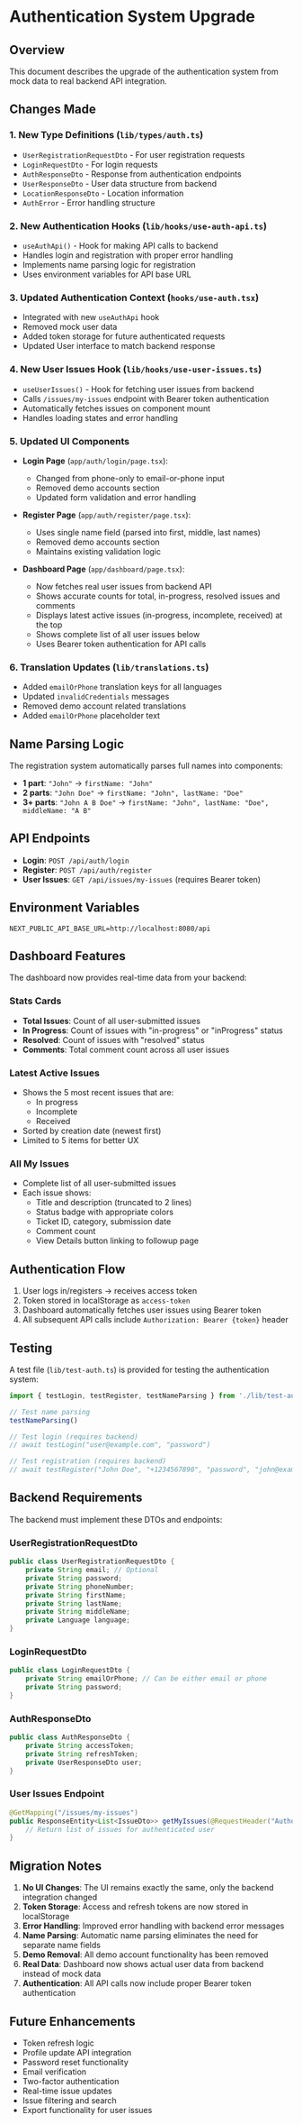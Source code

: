 # Authentication System Upgrade

## Overview
This document describes the upgrade of the authentication system from mock data to real backend API integration.

## Changes Made

### 1. New Type Definitions (`lib/types/auth.ts`)
- `UserRegistrationRequestDto` - For user registration requests
- `LoginRequestDto` - For login requests  
- `AuthResponseDto` - Response from authentication endpoints
- `UserResponseDto` - User data structure from backend
- `LocationResponseDto` - Location information
- `AuthError` - Error handling structure

### 2. New Authentication Hooks (`lib/hooks/use-auth-api.ts`)
- `useAuthApi()` - Hook for making API calls to backend
- Handles login and registration with proper error handling
- Implements name parsing logic for registration
- Uses environment variables for API base URL

### 3. Updated Authentication Context (`hooks/use-auth.tsx`)
- Integrated with new `useAuthApi` hook
- Removed mock user data
- Added token storage for future authenticated requests
- Updated User interface to match backend response

### 4. New User Issues Hook (`lib/hooks/use-user-issues.ts`)
- `useUserIssues()` - Hook for fetching user issues from backend
- Calls `/issues/my-issues` endpoint with Bearer token authentication
- Automatically fetches issues on component mount
- Handles loading states and error handling

### 5. Updated UI Components
- **Login Page** (`app/auth/login/page.tsx`):
  - Changed from phone-only to email-or-phone input
  - Removed demo accounts section
  - Updated form validation and error handling

- **Register Page** (`app/auth/register/page.tsx`):
  - Uses single name field (parsed into first, middle, last names)
  - Removed demo accounts section
  - Maintains existing validation logic

- **Dashboard Page** (`app/dashboard/page.tsx`):
  - Now fetches real user issues from backend API
  - Shows accurate counts for total, in-progress, resolved issues and comments
  - Displays latest active issues (in-progress, incomplete, received) at the top
  - Shows complete list of all user issues below
  - Uses Bearer token authentication for API calls

### 6. Translation Updates (`lib/translations.ts`)
- Added `emailOrPhone` translation keys for all languages
- Updated `invalidCredentials` messages
- Removed demo account related translations
- Added `emailOrPhone` placeholder text

## Name Parsing Logic

The registration system automatically parses full names into components:

- **1 part**: `"John"` → `firstName: "John"`
- **2 parts**: `"John Doe"` → `firstName: "John", lastName: "Doe"`
- **3+ parts**: `"John A B Doe"` → `firstName: "John", lastName: "Doe", middleName: "A B"`

## API Endpoints

- **Login**: `POST /api/auth/login`
- **Register**: `POST /api/auth/register`
- **User Issues**: `GET /api/issues/my-issues` (requires Bearer token)

## Environment Variables

```env
NEXT_PUBLIC_API_BASE_URL=http://localhost:8080/api
```

## Dashboard Features

The dashboard now provides real-time data from your backend:

### **Stats Cards**
- **Total Issues**: Count of all user-submitted issues
- **In Progress**: Count of issues with "in-progress" or "inProgress" status
- **Resolved**: Count of issues with "resolved" status
- **Comments**: Total comment count across all user issues

### **Latest Active Issues**
- Shows the 5 most recent issues that are:
  - In progress
  - Incomplete
  - Received
- Sorted by creation date (newest first)
- Limited to 5 items for better UX

### **All My Issues**
- Complete list of all user-submitted issues
- Each issue shows:
  - Title and description (truncated to 2 lines)
  - Status badge with appropriate colors
  - Ticket ID, category, submission date
  - Comment count
  - View Details button linking to followup page

## Authentication Flow

1. User logs in/registers → receives access token
2. Token stored in localStorage as `access-token`
3. Dashboard automatically fetches user issues using Bearer token
4. All subsequent API calls include `Authorization: Bearer {token}` header

## Testing

A test file (`lib/test-auth.ts`) is provided for testing the authentication system:

```typescript
import { testLogin, testRegister, testNameParsing } from './lib/test-auth'

// Test name parsing
testNameParsing()

// Test login (requires backend)
// await testLogin("user@example.com", "password")

// Test registration (requires backend)
// await testRegister("John Doe", "+1234567890", "password", "john@example.com")
```

## Backend Requirements

The backend must implement these DTOs and endpoints:

### UserRegistrationRequestDto
```java
public class UserRegistrationRequestDto {
    private String email; // Optional
    private String password;
    private String phoneNumber;
    private String firstName;
    private String lastName;
    private String middleName;
    private Language language;
}
```

### LoginRequestDto
```java
public class LoginRequestDto {
    private String emailOrPhone; // Can be either email or phone
    private String password;
}
```

### AuthResponseDto
```java
public class AuthResponseDto {
    private String accessToken;
    private String refreshToken;
    private UserResponseDto user;
}
```

### User Issues Endpoint
```java
@GetMapping("/issues/my-issues")
public ResponseEntity<List<IssueDto>> getMyIssues(@RequestHeader("Authorization") String token) {
    // Return list of issues for authenticated user
}
```

## Migration Notes

1. **No UI Changes**: The UI remains exactly the same, only the backend integration changed
2. **Token Storage**: Access and refresh tokens are now stored in localStorage
3. **Error Handling**: Improved error handling with backend error messages
4. **Name Parsing**: Automatic name parsing eliminates the need for separate name fields
5. **Demo Removal**: All demo account functionality has been removed
6. **Real Data**: Dashboard now shows actual user data from backend instead of mock data
7. **Authentication**: All API calls now include proper Bearer token authentication

## Future Enhancements

- Token refresh logic
- Profile update API integration
- Password reset functionality
- Email verification
- Two-factor authentication
- Real-time issue updates
- Issue filtering and search
- Export functionality for user issues
